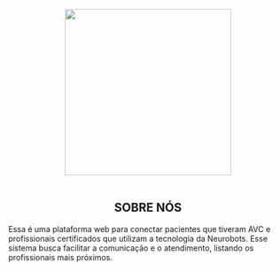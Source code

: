 <div align="center">
<img src="" width="300px">
</div>
 <br>
 <h2 align="center"> SOBRE NÓS </h2>
 <p> Essa é uma plataforma web para conectar pacientes que tiveram AVC e profissionais certificados que utilizam a tecnologia da Neurobots. Esse sistema busca facilitar a comunicação e o atendimento, listando os profissionais mais próximos. 
 <p>
  
